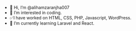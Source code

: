 - 👋 Hi, I’m @alihamzaranjha007
- 👀 I’m interested in coding.
- ✅I have worked on HTML, CSS, PHP, Javascript, WordPress. 
- 🌱 I’m currently learning Laravel and React.
